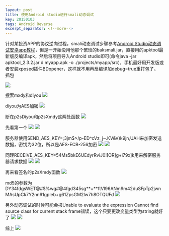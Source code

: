 ```yaml
---
layout: post
title: 使用Android studio进行smali动态调试
key: 20150103
tags: Android Reverse
excerpt_separator: <!--more-->
---
```

针对某投资APP的协议逆向过程，smali动态调试步骤参考[Android Studio动态调试安卓app教程](https://blog.csdn.net/linchaolong/article/details/51146492)，但是一开始没用他那个繁琐的baksmali.jar，直接用的apktool最新版反编译apk，然后将项目导入Android studio即可(命令java -jar apktool_2.3.2.jar d myapp.apk -o ./projects/myapp/src)，手机最好用开发版或者安装xposed插件BDopener，这样就不用再反编译加debug=true重打包了。  
抓包
<!--more-->
![](https://raw.githubusercontent.com/la0s/la0s.github.io/master/screenshots/20180426.1.png)

搜索mxdy和diyou
![](https://raw.githubusercontent.com/la0s/la0s.github.io/master/screenshots/20180426.2.png)

diyou为AES加密
![](https://raw.githubusercontent.com/la0s/la0s.github.io/master/screenshots/20180426.3.png)

断在p2sDiyou和p2sXmdy这两处函数
![](https://raw.githubusercontent.com/la0s/la0s.github.io/master/screenshots/20180426.4.png)

先看第一个
![](https://raw.githubusercontent.com/la0s/la0s.github.io/master/screenshots/20180426.5.png)
![](https://raw.githubusercontent.com/la0s/la0s.github.io/master/screenshots/20180426.6.png)

服务器使用SEND_AES_KEY=;3jm$>/p-ED^cVz_j~.KV&V)k9jn,UAH来加密发送数据，密钥为32位，所以是AES-ECB-256加密
![](https://raw.githubusercontent.com/la0s/la0s.github.io/master/screenshots/20180426.7.png)
![](https://raw.githubusercontent.com/la0s/la0s.github.io/master/screenshots/20180426.8.png)

同理RECEIVE_AES_KEY=54Ms5bkE6UEdyrRviJ0![OR]g+i79x]k用来解密服务器请求数据
![](https://raw.githubusercontent.com/la0s/la0s.github.io/master/screenshots/20180426.9.png)
![](https://raw.githubusercontent.com/la0s/la0s.github.io/master/screenshots/20180426.10.png)

再来看签名的p2sXmdy函数
![](https://raw.githubusercontent.com/la0s/la0s.github.io/master/screenshots/20180426.11.png)

md5的参数为  
DY34fdgsWET@#$%wg#@4fgd345sg**+**ftVI96ANm9m42duSFpTp2jwnMAsUpCk7Y2nn61gpleb+g61ZpsGM2lw7h8OTQUFd
![](https://raw.githubusercontent.com/la0s/la0s.github.io/master/screenshots/20180426.12.png)

另外动态调试的时候可能会报Unable to evaluate the expression Cannot find source class for current stack frame错误，这个只要更改变量类型为string就好了
![](https://raw.githubusercontent.com/la0s/la0s.github.io/master/screenshots/20180426.14.png)
![](https://raw.githubusercontent.com/la0s/la0s.github.io/master/screenshots/20180426.15.png)

综上
![](https://raw.githubusercontent.com/la0s/la0s.github.io/master/screenshots/20180426.13.png)





